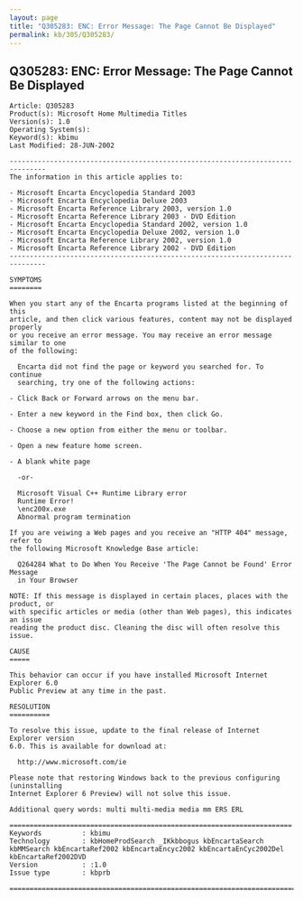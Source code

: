 ```yaml
---
layout: page
title: "Q305283: ENC: Error Message: The Page Cannot Be Displayed"
permalink: kb/305/Q305283/
---
```


## Q305283: ENC: Error Message: The Page Cannot Be Displayed

	Article: Q305283
	Product(s): Microsoft Home Multimedia Titles
	Version(s): 1.0
	Operating System(s): 
	Keyword(s): kbimu
	Last Modified: 28-JUN-2002
	
	-------------------------------------------------------------------------------
	The information in this article applies to:
	
	- Microsoft Encarta Encyclopedia Standard 2003 
	- Microsoft Encarta Encyclopedia Deluxe 2003 
	- Microsoft Encarta Reference Library 2003, version 1.0 
	- Microsoft Encarta Reference Library 2003 - DVD Edition 
	- Microsoft Encarta Encyclopedia Standard 2002, version 1.0 
	- Microsoft Encarta Encyclopedia Deluxe 2002, version 1.0 
	- Microsoft Encarta Reference Library 2002, version 1.0 
	- Microsoft Encarta Reference Library 2002 - DVD Edition 
	-------------------------------------------------------------------------------
	
	SYMPTOMS
	========
	
	When you start any of the Encarta programs listed at the beginning of this
	article, and then click various features, content may not be displayed properly
	or you receive an error message. You may receive an error message similar to one
	of the following:
	
	  Encarta did not find the page or keyword you searched for. To continue
	  searching, try one of the following actions:
	
	- Click Back or Forward arrows on the menu bar.
	
	- Enter a new keyword in the Find box, then click Go.
	
	- Choose a new option from either the menu or toolbar.
	
	- Open a new feature home screen.
	
	- A blank white page
	
	  -or-
	
	  Microsoft Visual C++ Runtime Library error
	  Runtime Error!
	  \enc200x.exe
	  Abnormal program termination
	
	If you are veiwing a Web pages and you receive an "HTTP 404" message, refer to
	the following Microsoft Knowledge Base article:
	
	  Q264284 What to Do When You Receive 'The Page Cannot be Found' Error Message
	  in Your Browser
	
	NOTE: If this message is displayed in certain places, places with the product, or
	with specific articles or media (other than Web pages), this indicates an issue
	reading the product disc. Cleaning the disc will often resolve this issue.
	
	CAUSE
	=====
	
	This behavior can occur if you have installed Microsoft Internet Explorer 6.0
	Public Preview at any time in the past.
	
	RESOLUTION
	==========
	
	To resolve this issue, update to the final release of Internet Explorer version
	6.0. This is available for download at:
	
	  http://www.microsoft.com/ie
	
	Please note that restoring Windows back to the previous configuring (uninstalling
	Internet Explorer 6 Preview) will not solve this issue.
	
	Additional query words: multi multi-media media mm ERS ERL
	
	======================================================================
	Keywords          : kbimu 
	Technology        : kbHomeProdSearch _IKkbbogus kbEncartaSearch kbMMSearch kbEncartaRef2002 kbEncartaEncyc2002 kbEncartaEnCyc2002Del kbEncartaRef2002DVD
	Version           : :1.0
	Issue type        : kbprb
	
	=============================================================================
	
